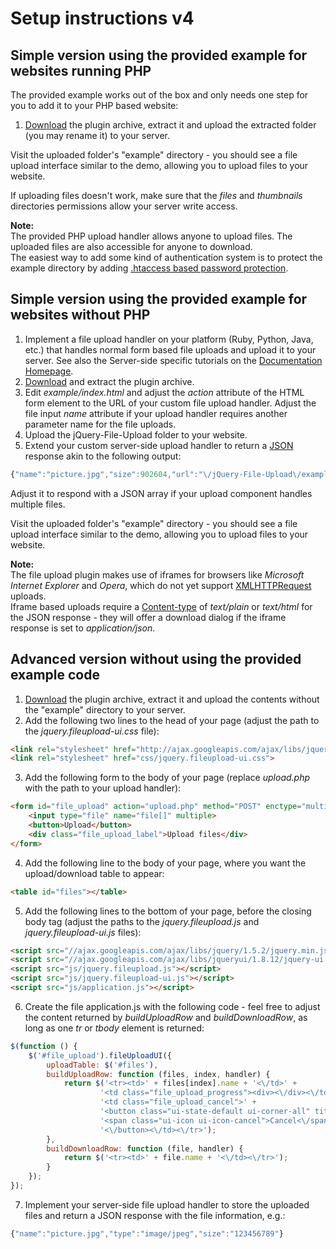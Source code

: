 # Setup instructions v4

## Simple version using the provided example for websites running PHP

The provided example works out of the box and only needs one step for you to add it to your PHP based website:

1. [Download](https://github.com/blueimp/jQuery-File-Upload/archives/v4) the plugin archive, extract it and upload the extracted folder (you may rename it) to your server.

Visit the uploaded folder's "example" directory - you should see a file upload interface similar to the demo, allowing you to upload files to your website.

If uploading files doesn't work, make sure that the *files* and *thumbnails* directories permissions allow your server write access.

**Note:**  
The provided PHP upload handler allows anyone to upload files. The uploaded files are also accessible for anyone to download.  
The easiest way to add some kind of authentication system is to protect the example directory by adding [.htaccess based password protection](http://httpd.apache.org/docs/2.2/howto/auth.html#gettingitworking).

## Simple version using the provided example for websites without PHP

1. Implement a file upload handler on your platform (Ruby, Python, Java, etc.) that handles normal form based file uploads and upload it to your server. See also the Server-side specific tutorials on the [Documentation Homepage](https://github.com/blueimp/jQuery-File-Upload/wiki).
2. [Download](https://github.com/blueimp/jQuery-File-Upload/archives/v4) and extract the plugin archive.
3. Edit *example/index.html* and adjust the *action* attribute of the HTML form element to the URL of your custom file upload handler. Adjust the file input *name* attribute if your upload handler requires another parameter name for the file uploads.
4. Upload the jQuery-File-Upload folder to your website.
5. Extend your custom server-side upload handler to return a [JSON](http://en.wikipedia.org/wiki/JSON) response akin to the following output:
```js
{"name":"picture.jpg","size":902604,"url":"\/jQuery-File-Upload\/example\/files\/picture.jpg","thumbnail":"\/jQuery-File-Upload\/example\/thumbnails\/picture.jpg"}
```
Adjust it to respond with a JSON array if your upload component handles multiple files.

Visit the uploaded folder's "example" directory - you should see a file upload interface similar to the demo, allowing you to upload files to your website.

**Note:**  
The file upload plugin makes use of iframes for browsers like *Microsoft Internet Explorer* and *Opera*, which do not yet support [XMLHTTPRequest](https://developer.mozilla.org/en/xmlhttprequest) uploads.  
Iframe based uploads require a [Content-type](http://en.wikipedia.org/wiki/MIME#Content-Type) of *text/plain* or *text/html* for the JSON response - they will offer a download dialog if the iframe response is set to *application/json*.

## Advanced version without using the provided example code

1. [Download](https://github.com/blueimp/jQuery-File-Upload/archives/v4) the plugin archive, extract it and upload the contents without the "example" directory to your server.
2. Add the following two lines to the head of your page (adjust the path to the *jquery.fileupload-ui.css* file):
```html
<link rel="stylesheet" href="http://ajax.googleapis.com/ajax/libs/jqueryui/1.8.12/themes/base/jquery-ui.css" id="theme">
<link rel="stylesheet" href="css/jquery.fileupload-ui.css">
```
3. Add the following form to the body of your page (replace *upload.php* with the path to your upload handler):
```html
<form id="file_upload" action="upload.php" method="POST" enctype="multipart/form-data">
    <input type="file" name="file[]" multiple>
    <button>Upload</button>
    <div class="file_upload_label">Upload files</div>
</form>
```
4. Add the following line to the body of your page, where you want the upload/download table to appear:
```html
<table id="files"></table>
```
5. Add the following lines to the bottom of your page, before the closing body tag (adjust the paths to the *jquery.fileupload.js* and *jquery.fileupload-ui.js* files):
```html
<script src="//ajax.googleapis.com/ajax/libs/jquery/1.5.2/jquery.min.js"></script>
<script src="//ajax.googleapis.com/ajax/libs/jqueryui/1.8.12/jquery-ui.min.js"></script>
<script src="js/jquery.fileupload.js"></script>
<script src="js/jquery.fileupload-ui.js"></script>
<script src="js/application.js"></script>
```
6. Create the file application.js with the following code - feel free to adjust the content returned by *buildUploadRow* and *buildDownloadRow*, as long as one *tr* or *tbody* element is returned:
```js
$(function () {
    $('#file_upload').fileUploadUI({
        uploadTable: $('#files'),
        buildUploadRow: function (files, index, handler) {
            return $('<tr><td>' + files[index].name + '<\/td>' +
                    '<td class="file_upload_progress"><div><\/div><\/td>' +
                    '<td class="file_upload_cancel">' +
                    '<button class="ui-state-default ui-corner-all" title="Cancel">' +
                    '<span class="ui-icon ui-icon-cancel">Cancel<\/span>' +
                    '<\/button><\/td><\/tr>');
        },
        buildDownloadRow: function (file, handler) {
            return $('<tr><td>' + file.name + '<\/td><\/tr>');
        }
    });
});
```
7. Implement your server-side file upload handler to store the uploaded files and return a JSON response with the file information, e.g.:
```js
{"name":"picture.jpg","type":"image/jpeg","size":"123456789"}
```
